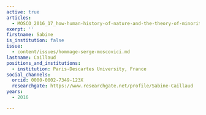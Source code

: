 ```yaml
---
active: true
articles:
  - MOSCO_2016_17_how-human-history-of-nature-and-the-theory-of-minorities-shed
exerpt: ''
firstname: Sabine
is_institution: false
issue:
  - content/issues/hommage-serge-moscovici.md
lastname: Caillaud
positions_and_institutions:
  - institution: Paris-Descartes University, France
social_channels:
  orcid: 0000-0002-7349-123X
  researchgate: https://www.researchgate.net/profile/Sabine-Caillaud
years:
  - 2016

---
```

